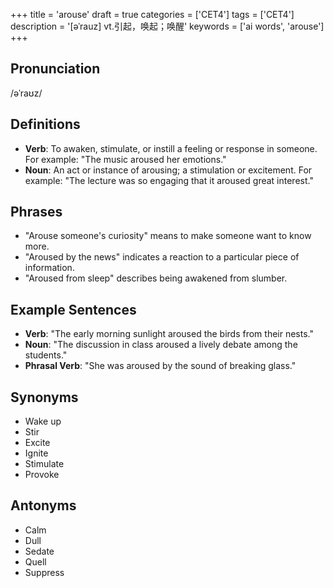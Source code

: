 +++
title = 'arouse'
draft = true
categories = ['CET4']
tags = ['CET4']
description = '[əˈrauz] vt.引起，唤起；唤醒'
keywords = ['ai words', 'arouse']
+++

## Pronunciation
/əˈraʊz/

## Definitions
- **Verb**: To awaken, stimulate, or instill a feeling or response in someone. For example: "The music aroused her emotions."
- **Noun**: An act or instance of arousing; a stimulation or excitement. For example: "The lecture was so engaging that it aroused great interest."

## Phrases
- "Arouse someone's curiosity" means to make someone want to know more.
- "Aroused by the news" indicates a reaction to a particular piece of information.
- "Aroused from sleep" describes being awakened from slumber.

## Example Sentences
- **Verb**: "The early morning sunlight aroused the birds from their nests."
- **Noun**: "The discussion in class aroused a lively debate among the students."
- **Phrasal Verb**: "She was aroused by the sound of breaking glass."

## Synonyms
- Wake up
- Stir
- Excite
- Ignite
- Stimulate
- Provoke

## Antonyms
- Calm
- Dull
- Sedate
- Quell
- Suppress
